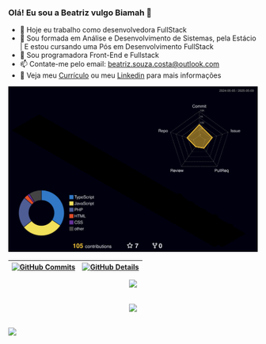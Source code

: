 ### Olá! Eu sou a Beatriz vulgo Biamah 👋

- 🔭 Hoje eu trabalho como desenvolvedora FullStack
- 🌱 Sou formada em Análise e Desenvolvimento de Sistemas, pela Estácio | E estou cursando uma Pós em Desenvolvimento FullStack
- 👯 Sou programadora Front-End e Fullstack
- 📫 Contate-me pelo email: beatriz.souza.costa@outlook.com
- 📃 Veja meu <a href="https://drive.google.com/file/d/1MfmgWa-a2QKBR-x7fJ-kdEVW1hWoBO-P/view?usp=drive_link" target="_blank">Currículo</a> ou meu <a href="https://www.linkedin.com/in/beatriz-souza-espitalher/" target="_blank">Linkedin</a> para mais informações

<!-- Se você adicionou o arquivo SVG conforme instruído acima, esta imagem vai funcionar -->
![Status](https://raw.githubusercontent.com/Biamah/Biamah/main/profile-3d-contrib/profile-night-rainbow.svg)

| [![GitHub Commits](http://github-profile-summary-cards.vercel.app/api/cards/productive-time?username=biamah&theme=dracula&utcOffset=-3)](https://github.com/vn7n24fzkq/github-profile-summary-cards) | [![GitHub Details](http://github-profile-summary-cards.vercel.app/api/cards/profile-details?username=biamah&theme=dracula)](https://github.com/vn7n24fzkq/github-profile-summary-cards) |  
| ----------- | ----------- |

<div align="center">
  <a href="https://skillicons.dev">
    <img src="https://skillicons.dev/icons?i=js,ts,react,next,vue,html,css,sass,tailwind,git,github,figma,nodejs,express,postgres,python,docker,vscode" />
  </a>
</div>

##

<div align="center">
  <img src="https://github-profile-trophy.vercel.app/?username=biamah&row=1&column=6&theme=dracula&margin-w=15&margin-h=15"/>
</div>

##

<div>
  <a href="https://www.linkedin.com/in/beatriz-souza-espitalher/"><img src="https://img.shields.io/badge/LinkedIn-0077B5?style=for-the-badge&logo=linkedin&logoColor=white"></a>
</div>
